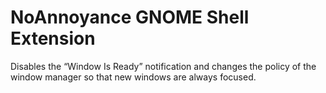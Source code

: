 # NoAnnoyance GNOME Shell Extension

Disables the “Window Is Ready” notification and changes the policy of the window manager so that new windows are always focused.
